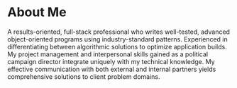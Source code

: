 # About Me

A results-oriented, full-stack professional who writes well-tested, advanced object-oriented programs using industry-standard patterns. Experienced in differentiating between algorithmic solutions to optimize application builds. My project management and interpersonal skills gained as a political campaign director integrate uniquely with my technical knowledge. My effective communication with both external and internal partners yields comprehensive solutions to client problem domains.
